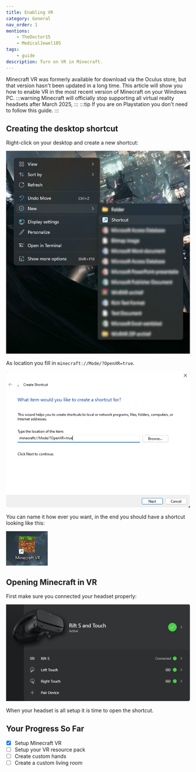 ```yaml
---
title: Enabling VR
category: General
nav_order: 1
mentions:
    - TheDoctor15
    - MedicalJewel105
tags:
    - guide
description: Turn on VR in Minecraft.
---
```



Minecraft VR was formerly available for download via the Oculus store, but that version hasn't been updated in a long time. This article will show you how to enable VR in the most recent version of Minecraft on your Windows PC.
:::warning
Minecraft will officially stop supporting all virtual reality headsets after March 2025, 
:::
:::tip
If you are on Playstation you don't need to follow this guide.
:::

## Creating the desktop shortcut

Right-click on your desktop and create a new shortcut:

![](/assets/images/vr/install/vr_desktop.png)

As location you fill in `minecraft://Mode/?OpenXR=true`.

![](/assets/images/vr/install/vr_shortcut_path.png)

You can name it how ever you want, in the end you should have a shortcut looking like this:

![](/assets/images/vr/install/vr_shortcut_icon.png)

## Opening Minecraft in VR

First make sure you connected your headset properly:

![](/assets/images/vr/install/vr_headset.png)

When your headset is all setup it is time to open the shortcut.

## Your Progress So Far

-   [x] Setup Minecraft VR
-   [ ] Setup your VR resource pack
-   [ ] Create custom hands
-   [ ] Create a custom living room
